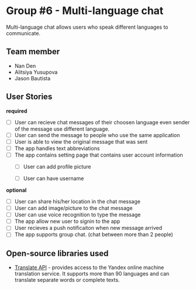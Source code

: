 # Group #6 - Multi-language chat

Multi-language chat allows users who speak different languages to communicate.  


## Team member 

*   Nan Den
*   Alitsiya Yusupova
*   Jason Bautista


## User Stories

**required** 

* [ ] User can recieve chat messages of their choosen language even sender of the message use different language.
* [ ] User can send the message to people who use the same application
* [ ] User is able to view the original message that was sent 
* [ ] The app handles text abbreviations 
* [ ] The app contains setting page that contains user account information 
  * [ ] User can add profile picture
  * [ ] User can have username

  
**optional**

* [ ] User can share his/her location in the chat message 
* [ ] User can add image/picture to the chat message
* [ ] User can use voice recognition to type the message
* [ ] The app allow new user to signin to the app
* [ ] User recieves a push notificaiton when new message arrived 
* [ ] The app supports group chat. (chat between more than 2 people) 

## Open-source libraries used

- [Translate API](https://tech.yandex.com/translate/) - provides access to the Yandex online machine translation service. It supports more than 90 languages and can translate separate words or complete texts.
